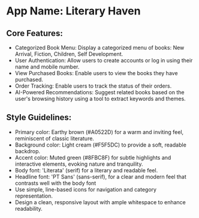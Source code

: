 # **App Name**: Literary Haven

## Core Features:

- Categorized Book Menu: Display a categorized menu of books: New Arrival, Fiction, Children, Self Development.
- User Authentication: Allow users to create accounts or log in using their name and mobile number.
- View Purchased Books: Enable users to view the books they have purchased.
- Order Tracking: Enable users to track the status of their orders.
- AI-Powered Recommendations: Suggest related books based on the user's browsing history using a tool to extract keywords and themes.

## Style Guidelines:

- Primary color: Earthy brown (#A0522D) for a warm and inviting feel, reminiscent of classic literature.
- Background color: Light cream (#F5F5DC) to provide a soft, readable backdrop.
- Accent color: Muted green (#8FBC8F) for subtle highlights and interactive elements, evoking nature and tranquility.
- Body font: 'Literata' (serif) for a literary and readable feel.
- Headline font: 'PT Sans' (sans-serif), for a clear and modern feel that contrasts well with the body font
- Use simple, line-based icons for navigation and category representation.
- Design a clean, responsive layout with ample whitespace to enhance readability.